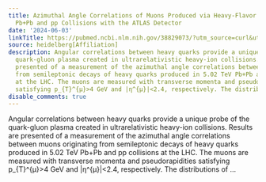 ```yaml
---
title: Azimuthal Angle Correlations of Muons Produced via Heavy-Flavor Decays in 5.02 TeV
  Pb+Pb and pp Collisions with the ATLAS Detector
date: '2024-06-03'
linkTitle: https://pubmed.ncbi.nlm.nih.gov/38829073/?utm_source=curl&utm_medium=rss&utm_campaign=pubmed-2&utm_content=1FakS-2QOkCT8HsMOQP1bCRQ4YzyumYOmxmF0moLsQ3dFB1E9V&fc=20220326224207&ff=20240603181530&v=2.18.0.post9+e462414
source: heidelberg[Affiliation]
description: Angular correlations between heavy quarks provide a unique probe of the
  quark-gluon plasma created in ultrarelativistic heavy-ion collisions. Results are
  presented of a measurement of the azimuthal angle correlations between muons originating
  from semileptonic decays of heavy quarks produced in 5.02 TeV Pb+Pb and pp collisions
  at the LHC. The muons are measured with transverse momenta and pseudorapidities
  satisfying p_{T}^{μ}>4 GeV and |η^{μ}|<2.4, respectively. The distributions of ...
disable_comments: true
---
```

Angular correlations between heavy quarks provide a unique probe of the quark-gluon plasma created in ultrarelativistic heavy-ion collisions. Results are presented of a measurement of the azimuthal angle correlations between muons originating from semileptonic decays of heavy quarks produced in 5.02 TeV Pb+Pb and pp collisions at the LHC. The muons are measured with transverse momenta and pseudorapidities satisfying p_{T}^{μ}>4 GeV and |η^{μ}|<2.4, respectively. The distributions of ...